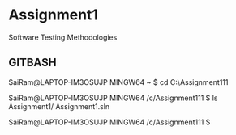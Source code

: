 # Assignment1
Software Testing Methodologies

GITBASH
--------------
SaiRam@LAPTOP-IM3OSUJP MINGW64 ~
$ cd C:\Assignment111

SaiRam@LAPTOP-IM3OSUJP MINGW64 /c/Assignment111
$ ls
Assignment1/  Assignment1.sln

SaiRam@LAPTOP-IM3OSUJP MINGW64 /c/Assignment111
$

